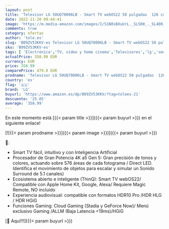 ```yaml
---
layout: post
title: 'Televisor LG 50UQ70006LB - Smart TV webOS22 50 pulgadas  126 cm  4K UHD  Procesador de Gran Potencia 4K a5 Gen 5  compatible con formatos HDR 10  HLG y HGiG'
date: 2022-11-20 09:44:41
image: 'https://m.media-amazon.com/images/I/51N0sBXuUrL._SL500_._SL400_.jpg'
comments: true
category: ofertas
author: 'tole.es'
slug: 'B09ZV53KKV-es Televisor LG 50UQ70006LB - Smart TV webOS22 50 pulgadas...'
sku: 'B09ZV53KKV-es'
tags: [ 'Electrónica','TV, vídeo y home cinema','Televisores','lg','smart','televisor','tv','🇪🇸', ]
actualPrice: 358.99 EUR
currency: EUR
price: 358.99
comparePrice: 479.0 EUR
prodname: 'Televisor LG 50UQ70006LB - Smart TV webOS22 50 pulgadas  126 cm  4K UHD  Procesador de Gran Potencia 4K a5 Gen 5  compatible con formatos HDR 10  HLG y HGiG'
country: 'es'
flag: '🇪🇸'
brand: 'LG'
buyurl: 'https://www.amazon.es/dp/B09ZV53KKV/?tag=tolees-21'
descuento: '25.05'
average: '358.99'
---
```


En este momento está [{{< param title >}}]({{< param buyurl >}}) en el siguiente enlace!

[![{{< param prodname >}}]({{< param image >}})]({{< param buyurl >}})

🔎:

- Smart TV fácil, intuitivo y con Inteligencia Artificial
- Procesador de Gran Potencia 4K a5 Gen 5: Gran precisión de tonos y colores, actuando sobre 576 áreas de cada fotograma / Direct LED. Identifica el movimiento de objetos para escalar y simular un Sonido Surround de 5.1 canales)
- Ecosistema abierto e inteligente (ThinQ): Smart TV webOS22/ Compatible con Apple Home Kit, Google, Alexa/ Requiere Magic Remote, NO incluido
- Experiencia audiovisual: compatible con formatos HDR10 Pro /HDR HLG / HDR HGiG
- Funciones Gaming: Cloud Gaming (Stadia y GeForce Now)/ Menú exclusivo Gaming /ALLM (Baja Latencia <19ms)/HGiG

[🛒 Aquí!!!]({{< param buyurl >}})
